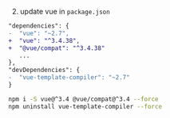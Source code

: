 2. update vue in `package.json`

```diff
"dependencies": {
-  "vue": "~2.7",
+  "vue": "^3.4.38",
+  "@vue/compat": "^3.4.38"
   ...
},
"devDependencies": {
-  "vue-template-compiler": "~2.7"
}
```

```bash
npm i -S vue@^3.4 @vue/compat@^3.4 --force
npm uninstall vue-template-compiler --force
```


<aside class="notes">
</aside>
